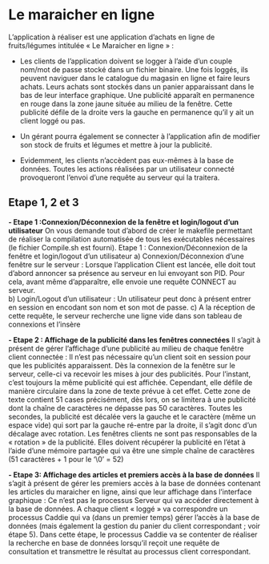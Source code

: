 # Le maraicher en ligne

L’application à réaliser est une application d’achats en ligne de fruits/légumes intitulée « Le 
Maraicher en ligne » : 
- Les clients de l’application doivent se logger à l’aide d’un couple nom/mot de passe stocké 
dans un fichier binaire. Une fois loggés, ils peuvent naviguer dans le catalogue du magasin en 
ligne et faire leurs achats. Leurs achats sont stockés dans un panier apparaissant dans le bas de 
leur interface graphique. Une publicité apparaît en permanence en rouge dans la zone jaune 
située au milieu de la fenêtre. Cette publicité défile de la droite vers la gauche en permanence 
qu’il y ait un client loggé ou pas. 

- Un gérant pourra également se connecter à l’application afin de modifier son stock de fruits 
et légumes et mettre à jour la publicité.  

- Evidemment, les clients n’accèdent pas eux-mêmes à la base de données. Toutes les actions 
réalisées par un utilisateur connecté provoqueront l’envoi d’une requête au serveur qui la 
traitera.

## Etape 1, 2 et 3 
**- Etape 1 :Connexion/Déconnexion de la fenêtre et login/logout d’un utilisateur**
On vous demande tout d’abord de créer le makefile permettant de réaliser la compilation 
automatisée de tous les exécutables nécessaires (le fichier Compile.sh est fourni).
Etape 1 : Connexion/Déconnexion de la fenêtre et login/logout d’un 
utilisateur 
a) Connexion/Déconnexion d’une fenêtre sur le serveur : Lorsque l’application Client est lancée, elle doit tout d’abord annoncer sa présence au serveur en lui envoyant son PID. Pour cela, avant même d’apparaître, elle envoie une requête CONNECT au serveur.  
b) Login/Logout d’un utilisateur : Un utilisateur peut donc à présent entrer en session en encodant son nom et son mot de passe.
c) A la réception de cette requête, le serveur recherche une ligne vide dans son tableau de 
connexions et l’insère

**- Etape 2 : Affichage de la publicité dans les fenêtres connectées**
Il s’agit à présent de gérer l’affichage d’une publicité au milieu de chaque fenêtre client 
connectée : Il n’est pas nécessaire qu’un client soit en session pour que les publicités apparaissent. Dès la connexion de la fenêtre sur le serveur, celle-ci va recevoir les mises à jour des publicités. 
Pour l’instant, c’est toujours la même publicité qui est affichée. Cependant, elle défile de 
manière circulaire dans la zone de texte prévue à cet effet. Cette zone de texte contient 51 
cases précisément, dès lors, on se limitera à une publicité dont la chaîne de caractères ne 
dépasse pas 50 caractères. Toutes les secondes, la publicité est décalée vers la gauche et le 
caractère (même un espace vide) qui sort par la gauche ré-entre par la droite, il s’agit donc 
d’un décalage avec rotation. 
Les fenêtres clients ne sont pas responsables de la « rotation » de la publicité. Elles doivent 
récupérer la publicité en l’état à l’aide d’une mémoire partagée qui va être une simple 
chaîne de caractères (51 caractères + 1 pour le ‘\0’ = 52)

**- Etape 3: Affichage des articles et premiers accès à la base de données**
	Il s’agit à présent de gérer les premiers accès à la base de données contenant les articles du 
maraicher en ligne, ainsi que leur affichage dans l’interface graphique : Ce n’est pas le processus Serveur qui va accéder directement à la base de données. A chaque client « loggé » va correspondre un processus Caddie qui va (dans un premier temps) gérer l’accès à la base de données (mais également la gestion du panier du client correspondant ; voir étape 5). Dans cette étape, le processus Caddie va se contenter de réaliser la recherche en base de données lorsqu’il reçoit une requête de consultation et transmettre le résultat au processus client correspondant.

